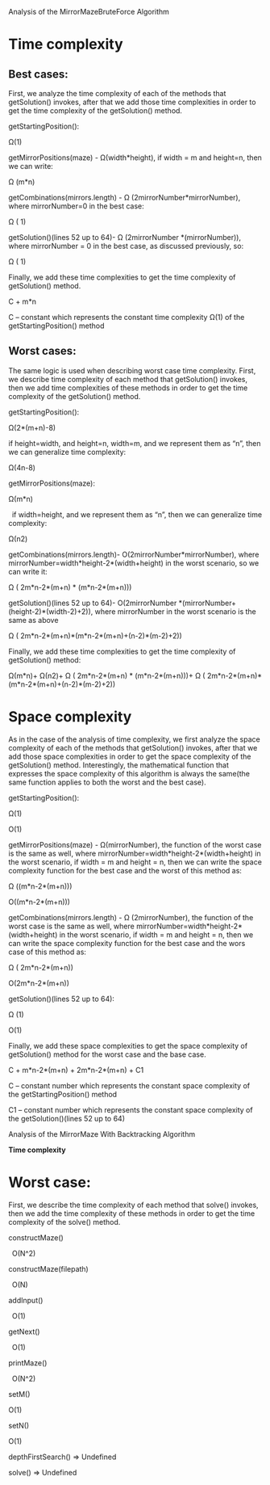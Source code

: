 Analysis of the MirrorMazeBruteForce Algorithm
# **Time complexity**

## **Best cases:**
First, we analyze the time complexity of each of the methods that getSolution() invokes, after that we add those time complexities in order to get the time complexity of the getSolution() method.

getStartingPosition():

Ω(1)

getMirrorPositions(maze) - Ω(width*height), if width = m and height=n, then we can write:

Ω (m*n)

getCombinations(mirrors.length) - Ω (2mirrorNumber*mirrorNumber), where mirrorNumber=0 in the best case:

Ω ( 1)

getSolution()(lines 52 up to 64)- Ω (2mirrorNumber *(mirrorNumber)), where mirrorNumber =  0 in the best case, as discussed previously, so: 

Ω ( 1)

Finally, we add these time complexities to get the time complexity of getSolution() method.

C + m*n

C – constant which represents the constant time complexity Ω(1) of the getStartingPosition() method



## **Worst cases:**
The same logic is used when describing worst case time complexity. First, we describe time complexity of each method that getSolution() invokes, then we add time complexities of these methods in order to get the time complexity of the getSolution() method.

getStartingPosition():

Ω(2\*(m+n)-8)

if height=width, and height=n, width=m, and we represent them as “n”, then we can generalize time complexity:

Ω(4n-8)

getMirrorPositions(maze):

Ω(m\*n)

` `if width=height, and we represent them as “n”, then we can generalize time complexity:

Ω(n2)

getCombinations(mirrors.length)- O(2mirrorNumber\*mirrorNumber), where mirrorNumber=width\*height-2\*(width+height) in the worst scenario, so we can write it:

Ω ( 2m\*n-2\*(m+n) \* (m\*n-2\*(m+n)))

getSolution()(lines 52 up to 64)- O(2mirrorNumber \*(mirrorNumber+(height-2)\*(width-2)+2)), where mirrorNumber in the worst scenario is the same as above

Ω ( 2m\*n-2\*(m+n)\*(m\*n-2\*(m+n)+(n-2)\*(m-2)+2))

Finally, we add these time complexities to get the time complexity of getSolution() method:

Ω(m\*n)+ Ω(n2)+ Ω ( 2m\*n-2\*(m+n) \* (m\*n-2\*(m+n)))+ Ω ( 2m\*n-2\*(m+n)\*(m\*n-2\*(m+n)+(n-2)\*(m-2)+2))


# **Space complexity**


As in the case of the analysis of time complexity, we first analyze the space complexity of each of the methods that getSolution() invokes, after that we add those space complexities in order to get the space complexity of the getSolution() method. Interestingly, the mathematical function that expresses the space complexity of this algorithm is always the same(the same function applies to both the worst and the best case).

getStartingPosition():

Ω(1)

O(1)

getMirrorPositions(maze) - Ω(mirrorNumber), the function of the worst case is the same as well, where mirrorNumber=width\*height-2\*(width+height) in the worst scenario, if width = m and height = n, then we can write the space complexity function for the best case and the worst of this method as:

Ω ((m\*n-2\*(m+n)))

O((m\*n-2\*(m+n)))

getCombinations(mirrors.length) - Ω (2mirrorNumber), the function of the worst case is the same as well, where mirrorNumber=width\*height-2\*(width+height) in the worst scenario, if width = m and height = n, then we can write the space complexity function for the best case and the wors case of this method as:

Ω ( 2m\*n-2\*(m+n))

O(2m\*n-2\*(m+n))

getSolution()(lines 52 up to 64):

Ω (1)

O(1)

Finally, we add these space complexities to get the space complexity of getSolution() method for the worst case and the base case.

C + m\*n-2\*(m+n) + 2m\*n-2\*(m+n) + C1

C – constant number which represents the constant space complexity of the getStartingPosition() method

C1 – constant number which represents the constant space complexity of the getSolution()(lines 52 up to 64)









Analysis of the MirrorMaze With Backtracking Algorithm

**Time complexity** 

# **Worst case:**
First, we describe the time complexity of each method that solve() invokes, then we add the time complexity of these methods in order to get the time complexity of the solve() method.

constructMaze()

` `O(N^2)

constructMaze(filepath)

` `O(N)


addInput()

` `O(1)


getNext()

` `O(1)





printMaze()

` `O(N^2)


setM()

O(1)

setN()

O(1)


depthFirstSearch() => Undefined

solve() => Undefined
#

